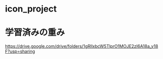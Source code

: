 # icon_project

# 学習済みの重み
https://drive.google.com/drive/folders/1gRIlxbcW5TlprO1MOJE2zl6A18a_v18F?usp=sharing

